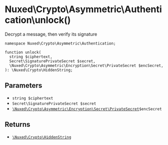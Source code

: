 # Nuxed\\Crypto\\Asymmetric\\Authentication\\unlock()




Decrypt a message, then verify its signature




``` Hack
namespace Nuxed\Crypto\Asymmetric\Authentication;

function unlock(
  string $ciphertext,
  Secret\SignaturePrivateSecret $secret,
  \Nuxed\Crypto\Asymmetric\Encryption\Secret\PrivateSecret $encSecret,
): \Nuxed\Crypto\HiddenString;
```




## Parameters




+ ` string $ciphertext `
+ ` Secret\SignaturePrivateSecret $secret `
+ [` \Nuxed\Crypto\Asymmetric\Encryption\Secret\PrivateSecret `](<class.Nuxed.Crypto.Asymmetric.Encryption.Secret.PrivateSecret.md>)`` $encSecret ``




## Returns




* [` \Nuxed\Crypto\HiddenString `](<class.Nuxed.Crypto.HiddenString.md>)